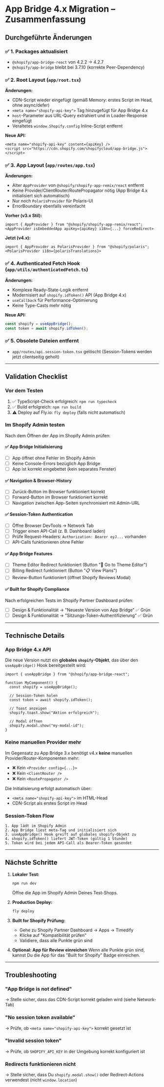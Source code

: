 # App Bridge 4.x Migration – Zusammenfassung

## Durchgeführte Änderungen

### ✅ 1. Packages aktualisiert
- `@shopify/app-bridge-react` von 4.2.2 → 4.2.7
- `@shopify/app-bridge` bleibt bei 3.7.10 (korrekte Peer-Dependency)

### ✅ 2. Root Layout (`app/root.tsx`)
**Änderungen:**
- CDN-Script wieder eingefügt (gemäß Memory: erstes Script im Head, ohne async/defer)
- `<meta name="shopify-api-key">` Tag hinzugefügt für App Bridge 4.x
- `host`-Parameter aus URL-Query extrahiert und in Loader-Response eingefügt
- Veraltetes `window.Shopify.config` Inline-Script entfernt

**Neue API:**
```tsx
<meta name="shopify-api-key" content={apiKey} />
<script src="https://cdn.shopify.com/shopifycloud/app-bridge.js"></script>
```

### ✅ 3. App Layout (`app/routes/app.tsx`)
**Änderungen:**
- Alter `AppProvider` von `@shopify/shopify-app-remix/react` entfernt
- Keine Provider/ClientRouter/RoutePropagator nötig (App Bridge 4.x initialisiert sich automatisch)
- Nur noch `PolarisProvider` für Polaris-UI
- ErrorBoundary ebenfalls vereinfacht

**Vorher (v3.x Stil):**
```tsx
import { AppProvider } from "@shopify/shopify-app-remix/react";
<AppProvider isEmbeddedApp apiKey={apiKey} i18n={...} forceRedirect>
```

**Jetzt (v4.x):**
```tsx
import { AppProvider as PolarisProvider } from "@shopify/polaris";
<PolarisProvider i18n={polarisTranslations}>
```

### ✅ 4. Authenticated Fetch Hook (`app/utils/authenticatedFetch.ts`)
**Änderungen:**
- Komplexe Ready-State-Logik entfernt
- Modernisiert auf `shopify.idToken()` API (App Bridge 4.x)
- `useCallback` für Performance-Optimierung
- Keine Type-Casts mehr nötig

**Neue API:**
```ts
const shopify = useAppBridge();
const token = await shopify.idToken();
```

### ✅ 5. Obsolete Dateien entfernt
- `app/routes/api.session-token.tsx` gelöscht (Session-Tokens werden jetzt clientseitig geholt)

---

## Validation Checklist

### Vor dem Testen
1. ✅ TypeScript-Check erfolgreich: `npm run typecheck`
2. ✅ Build erfolgreich: `npm run build`
3. ⚠️ Deploy auf Fly.io: `fly deploy` (falls nicht automatisch)

### Im Shopify Admin testen
Nach dem Öffnen der App im Shopify Admin prüfen:

#### ✅ App Bridge Initialisierung
- [ ] App öffnet ohne Fehler im Shopify Admin
- [ ] Keine Console-Errors bezüglich App Bridge
- [ ] App ist korrekt eingebettet (kein separates Fenster)

#### ✅ Navigation & Browser-History
- [ ] Zurück-Button im Browser funktioniert korrekt
- [ ] Forward-Button im Browser funktioniert korrekt
- [ ] Navigation zwischen App-Seiten synchronisiert mit Admin-URL

#### ✅ Session-Token Authentication
- [ ] Öffne Browser DevTools → Network Tab
- [ ] Trigger einen API-Call (z. B. Dashboard laden)
- [ ] Prüfe Request-Headers: `Authorization: Bearer eyJ...` vorhanden
- [ ] API-Calls funktionieren ohne Fehler

#### ✅ App Bridge Features
- [ ] Theme Editor Redirect funktioniert (Button "🎨 Go to Theme Editor")
- [ ] Billing Redirect funktioniert (Button "📋 View Plans")
- [ ] Review-Button funktioniert (öffnet Shopify Reviews Modal)

#### ✅ Built for Shopify Compliance
Nach erfolgreichen Tests im Shopify Partner Dashboard prüfen:
- [ ] Design & Funktionalität → "Neueste Version von App Bridge" ✅ Grün
- [ ] Design & Funktionalität → "Sitzungs-Token-Authentifizierung" ✅ Grün

---

## Technische Details

### App Bridge 4.x API
Die neue Version nutzt ein **globales `shopify`-Objekt**, das über den `useAppBridge()` Hook bereitgestellt wird:

```tsx
import { useAppBridge } from "@shopify/app-bridge-react";

function MyComponent() {
  const shopify = useAppBridge();
  
  // Session-Token holen
  const token = await shopify.idToken();
  
  // Toast anzeigen
  shopify.toast.show("Aktion erfolgreich");
  
  // Modal öffnen
  shopify.modal.show("my-modal-id");
}
```

### Keine manuellen Provider mehr
Im Gegensatz zu App Bridge 3.x benötigt v4.x **keine** manuellen Provider/Router-Komponenten mehr:
- ❌ Kein `<Provider config={...}>`
- ❌ Kein `<ClientRouter />`
- ❌ Kein `<RoutePropagator />`

Die Initialisierung erfolgt automatisch über:
- `<meta name="shopify-api-key">` im HTML-Head
- CDN-Script als erstes Script im Head

### Session-Token Flow
```
1. App lädt im Shopify Admin
2. App Bridge liest meta-Tag und initialisiert sich
3. useAppBridge() Hook greift auf globales shopify-Objekt zu
4. shopify.idToken() liefert JWT-Token (gültig 1 Stunde)
5. Token wird bei jedem API-Call als Bearer-Token gesendet
```

---

## Nächste Schritte

1. **Lokaler Test:**
   ```bash
   npm run dev
   ```
   Öffne die App im Shopify Admin Deines Test-Shops.

2. **Production Deploy:**
   ```bash
   fly deploy
   ```

3. **Built for Shopify Prüfung:**
   - Gehe zu Shopify Partner Dashboard → Apps → Timedify
   - Klicke auf "Kompatibilität prüfen"
   - Validiere, dass alle Punkte grün sind

4. **Optional: App für Review einreichen**
   Wenn alle Punkte grün sind, kannst Du die App für das "Built for Shopify" Badge einreichen.

---

## Troubleshooting

### "App Bridge is not defined"
→ Stelle sicher, dass das CDN-Script korrekt geladen wird (siehe Network-Tab)

### "No session token available"
→ Prüfe, ob `<meta name="shopify-api-key">` korrekt gesetzt ist

### "Invalid session token"
→ Prüfe, ob `SHOPIFY_API_KEY` in der Umgebung korrekt konfiguriert ist

### Redirects funktionieren nicht
→ Stelle sicher, dass Du `shopify.modal.show()` oder Redirect-Actions verwendest (nicht `window.location`)

